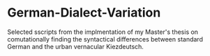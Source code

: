 # German-Dialect-Variation
 Selected sscripts from the implmentation of my Master's thesis on comutationally finding the syntactical differences between standard German and the urban vernacular Kiezdeutsch.

